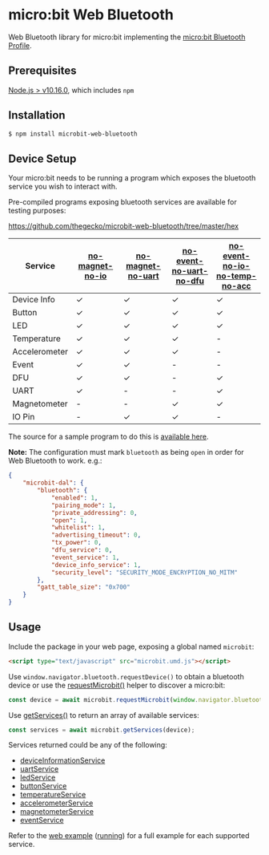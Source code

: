 # micro:bit Web Bluetooth

Web Bluetooth library for micro:bit implementing the [micro:bit Bluetooth Profile](https://lancaster-university.github.io/microbit-docs/resources/bluetooth/bluetooth_profile.html).

## Prerequisites

[Node.js > v10.16.0](https://nodejs.org), which includes `npm`

## Installation

```bash
$ npm install microbit-web-bluetooth
```

## Device Setup

Your micro:bit needs to be running a program which exposes the bluetooth service you wish to interact with. 

Pre-compiled programs exposing bluetooth services are available for testing purposes:

https://github.com/thegecko/microbit-web-bluetooth/tree/master/hex

|Service|[no-magnet-no-io](https://github.com/thegecko/microbit-web-bluetooth/blob/master/hex/ble-open-no-magnet-no-io.hex)|[no-magnet-no-uart](https://github.com/thegecko/microbit-web-bluetooth/blob/master/hex/ble-open-no-magnet-no-uart.hex)|[no-event-no-uart-no-dfu](https://github.com/thegecko/microbit-web-bluetooth/blob/master/hex/ble-open-no-event-no-uart-no-dfu.hex)|[no-event-no-io-no-temp-no-acc](https://github.com/thegecko/microbit-web-bluetooth/blob/master/hex/ble-open-no-event-no-io-no-temp-no-acc.hex)|
|---|---|---|---|---|
|Device Info|✓|✓|✓|✓|
|Button|✓|✓|✓|✓|
|LED|✓|✓|✓|✓|
|Temperature|✓|✓|✓|-|
|Accelerometer|✓|✓|✓|-|
|Event|✓|✓|-|-|
|DFU|✓|✓|-|✓|
|UART|✓|-|-|✓|
|Magnetometer|-|-|✓|✓|
|IO Pin|-|✓|✓|-|

The source for a sample program to do this is [available here](https://github.com/lancaster-university/microbit-samples/tree/master/source/examples/bluetooth-services).

__Note:__ The configuration must mark `bluetooth` as being `open` in order for Web Bluetooth to work. e.g.:

```json
{
    "microbit-dal": {
        "bluetooth": {
            "enabled": 1,
            "pairing_mode": 1,
            "private_addressing": 0,
            "open": 1,
            "whitelist": 1,
            "advertising_timeout": 0,
            "tx_power": 0,
            "dfu_service": 0,
            "event_service": 1,
            "device_info_service": 1,
            "security_level": "SECURITY_MODE_ENCRYPTION_NO_MITM"
        },
        "gatt_table_size": "0x700"
    }
}
```

## Usage

Include the package in your web page, exposing a global named `microbit`:

```html
<script type="text/javascript" src="microbit.umd.js"></script>
```

Use `window.navigator.bluetooth.requestDevice()` to obtain a bluetooth device or use the [requestMicrobit()](globals.html#requestmicrobit) helper to discover a micro:bit:

```javascript
const device = await microbit.requestMicrobit(window.navigator.bluetooth);
```

Use [getServices()](globals.html#getservices) to return an array of available services:

```javascript
const services = await microbit.getServices(device);
```

Services returned could be any of the following:

- [deviceInformationService](classes/deviceinformationservice.html)
- [uartService](classes/uartservice.html)
- [ledService](classes/ledservice.html)
- [buttonService](classes/buttonservice.html)
- [temperatureService](classes/temperatureservice.html)
- [accelerometerService](classes/accelerometerservice.html)
- [magnetometerService](classes/magnetometerservice.html)
- [eventService](classes/eventservice.html)

Refer to the [web example](https://github.com/thegecko/microbit-web-bluetooth/blob/master/examples/index.html) ([running](https://thegecko.github.io/microbit-web-bluetooth/examples/index.html)) for a full example for each supported service.
